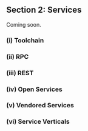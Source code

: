 
## Section 2: Services

Coming soon.


### (i) Toolchain


### (ii) RPC


### (iii) REST


### (iv) Open Services


### (v) Vendored Services


### (vi) Service Verticals
